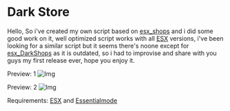 # Dark Store
Hello, 
So i've created my own script based on [esx_shops](https://github.com/esx-framework/esx_shops) and i did some good work on it, well optimized script works with all [ESX](https://github.com/esx-framework/es_extended) versions, i've been looking for a similar script but it seems there's noone except for [esx_DarkShops](https://github.com/esx-community/esx_DarkShops) as it is outdated, so i had to improvise and share with you guys my first release ever, hope you enjoy it.

 Preview: 1 ![Img](https://i.imgur.com/Cxmat4D.png)

 Preview: 2 ![Img](https://i.imgur.com/pehCody.png)

 Requirements: [ESX](https://github.com/esx-framework/es_extended) and [Essentialmode](https://github.com/kanersps/essentialmode)
